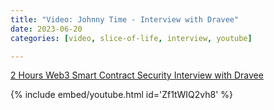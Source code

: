 ```yaml
---
title: "Video: Johnny Time - Interview with Dravee"
date: 2023-06-20
categories: [video, slice-of-life, interview, youtube]

---
```


[2 Hours Web3 Smart Contract Security Interview with Dravee](https://youtu.be/Zf1tWIQ2vh8?feature=shared)

{% include embed/youtube.html id='Zf1tWIQ2vh8' %}